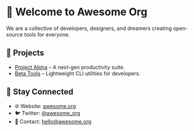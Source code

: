 # 👋 Welcome to Awesome Org

We are a collective of developers, designers, and dreamers creating open-source tools for everyone.

## 🚀 Projects
- [Project Alpha](https://github.com/awesome-org/project-alpha) – A next-gen productivity suite.
- [Beta Tools](https://github.com/awesome-org/beta-tools) – Lightweight CLI utilities for developers.

## 📢 Stay Connected
- 🌐 Website: [awesome.org](https://awesome.org)
- 🐦 Twitter: [@awesome_org](https://twitter.com/awesome_org)
- 📧 Contact: hello@awesome.org
